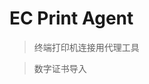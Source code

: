 # EC Print Agent
> 终端打印机连接用代理工具

[](../inc/downloadlink.md ':include')

> 数字证书导入

[](../inc/certificatelink.md ':include')
